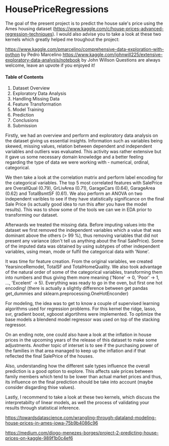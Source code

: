 # HousePriceRegressions

The goal of the present project is to predict the house sale's price using the Ames housing dataset (https://www.kaggle.com/c/house-prices-advanced-regression-techniques). I would also advise you to take a look at these two kernels which greatly helped me troughout the project:

https://www.kaggle.com/pmarcelino/comprehensive-data-exploration-with-python by Pedro Marcelino
https://www.kaggle.com/johnwill225/extensive-exploratory-data-analysis/notebook by John Willson
Questions are always welcome, leave an upvote if you enjoyed it!

#### Table of Contents
1. Dataset Overview
2. Exploratory Data Analysis
3. Handling Missing Data
4. Feature Transformation
5. Model Training
6. Prediction
7. Conclusions
8. Submission

Firstly, we had an overview and perform and exploratory data analysis on the dataset giving us essential insights. Information such as variables being skewed, missing values, relation between dependent and independent variables and outliers was evaluated. This activity was rather extensive but it gave us some necessary domain knowledge and a better feeling regarding the type of data we were working with - numerical, ordinal, categorical.

We then take a look at the correlation matrix and perform label encoding for the categorical variables. The top 5 most correlated features with SalePrice are OverallQual (0.79), GrLivArea (0.71), GarageCars (0.64), GarageArea (0.62) and TotalBsmtSF (0.61). We also perform an ANOVA on two independent varibles to see if they have statistically significance on the final Sale Price (is actually good idea to run this after you have the model results). This was to show some of the tools we can we in EDA prior to transforming our dataset.

Afterwards we treated the missing data. Before imputing values into the dataset we first removed the independent variables which a value that was dominant above the others (> 99 %), thus removing variables that did not present any variance (don't tell us anything about the final SalePrice). Some of the imputed data was obtained by using subtypes of other independent variables, using mean, mode or fulfil the categorical data with 'None'.

It was time for feature creation. From the original variables, we created YearsinceRemodel, TotalSF and TotalHomeQuality. We also took advantage of the natural order of some of the categorical variables, transforming them into numbers and thus giving them more meaning ('None' -> 0, 'Poor' -> 1, ..., 'Excelent' -> 5). Everything was ready to go in the oven, but first one hot encoding! (there is actually a slightly difference between get pandas get_dummies and sklearn.preprocessing.OneHotEnconder)

For modeling, the idea was to get to know a couple of supervised learning algorithms used for regression problems. For this kernel the ridge, lasso, svr, gradient boost, xgboost algortihms were implemented. To optimize the base models a blendend model regressor was used on top of the stacking regressor. 

On an ending note, one could also have a look at the inflation in house prices in the upcoming years of the release of this dataset to make some adjustments. Another topic of interset is to see if the purchasing power of the families in that area managed to keep up the inflation and if that reflected the final SalePrice of the houses. 

Also, understanding how the different sale types influence the overall prediction is a good option to explore. This affects sale prices between family members which tend to be lower than actual market prices and thus, its influence on the final prediction should be take into account (maybe consider disgarding thise values).   

Lastly, I recommend to take a look at these two kernels, which discuss the interpretabilty of linear models, as well the process of validating your results through statistical inference.

https://towardsdatascience.com/wrangling-through-dataland-modeling-house-prices-in-ames-iowa-75b9b4086c96

https://medium.com/diogo-menezes-borges/project-2-predicting-house-prices-on-kaggle-989f1b0c4ef6
